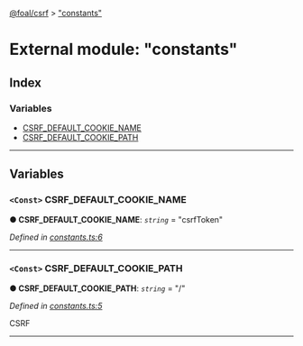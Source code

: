 [@foal/csrf](../README.md) > ["constants"](../modules/_constants_.md)

# External module: "constants"

## Index

### Variables

* [CSRF_DEFAULT_COOKIE_NAME](_constants_.md#csrf_default_cookie_name)
* [CSRF_DEFAULT_COOKIE_PATH](_constants_.md#csrf_default_cookie_path)

---

## Variables

<a id="csrf_default_cookie_name"></a>

### `<Const>` CSRF_DEFAULT_COOKIE_NAME

**● CSRF_DEFAULT_COOKIE_NAME**: *`string`* = "csrfToken"

*Defined in [constants.ts:6](https://github.com/FoalTS/foal/blob/538afb23/packages/csrf/src/constants.ts#L6)*

___
<a id="csrf_default_cookie_path"></a>

### `<Const>` CSRF_DEFAULT_COOKIE_PATH

**● CSRF_DEFAULT_COOKIE_PATH**: *`string`* = "/"

*Defined in [constants.ts:5](https://github.com/FoalTS/foal/blob/538afb23/packages/csrf/src/constants.ts#L5)*

CSRF

___


